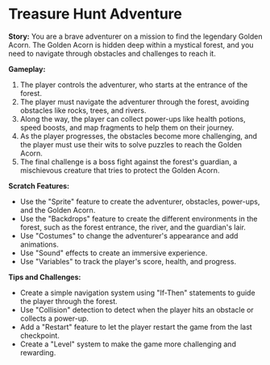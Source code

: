 # Treasure Hunt Adventure

**Story:** You are a brave adventurer on a mission to find the legendary Golden Acorn. The Golden Acorn is hidden deep within a mystical forest, and you need to navigate through obstacles and challenges to reach it.

**Gameplay:**

1. The player controls the adventurer, who starts at the entrance of the forest.
2. The player must navigate the adventurer through the forest, avoiding obstacles like rocks, trees, and rivers.
3. Along the way, the player can collect power-ups like health potions, speed boosts, and map fragments to help them on their journey.
4. As the player progresses, the obstacles become more challenging, and the player must use their wits to solve puzzles to reach the Golden Acorn.
5. The final challenge is a boss fight against the forest's guardian, a mischievous creature that tries to protect the Golden Acorn.

**Scratch Features:**

* Use the "Sprite" feature to create the adventurer, obstacles, power-ups, and the Golden Acorn.
* Use the "Backdrops" feature to create the different environments in the forest, such as the forest entrance, the river, and the guardian's lair.
* Use "Costumes" to change the adventurer's appearance and add animations.
* Use "Sound" effects to create an immersive experience.
* Use "Variables" to track the player's score, health, and progress.

**Tips and Challenges:**

* Create a simple navigation system using "If-Then" statements to guide the player through the forest.
* Use "Collision" detection to detect when the player hits an obstacle or collects a power-up.
* Add a "Restart" feature to let the player restart the game from the last checkpoint.
* Create a "Level" system to make the game more challenging and rewarding.

